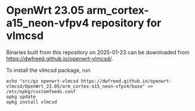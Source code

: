 OpenWrt 23.05 arm_cortex-a15_neon-vfpv4 repository for vlmcsd
========

Binaries built from this repository on 2025-01-23 can be downloaded from <https://dwfreed.github.io/openwrt-vlmcsd/>.

To install the vlmcsd package, run

```
echo "src/gz openwrt-vlmcsd https://dwfreed.github.io/openwrt-vlmcsd/OpenWrt_23.05/arm_cortex-a15_neon-vfpv4/base" >> /etc/opkg/customfeeds.conf
opkg update
opkg install vlmcsd
```
